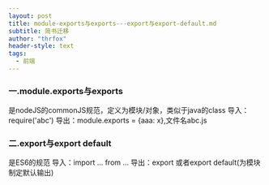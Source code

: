 ```yaml
---
layout: post
title: module-exports与exports---export与export-default.md
subtitle: 简书迁移
author: "thrfox"
header-style: text
tags:
  - 前端
---
```


### 一.module.exports与exports
是nodeJS的commonJS规范，定义为模块/对象，类似于java的class
导入：require('abc')
导出：module.exports = {aaa: x},文件名abc.js
### 二.export与export default
是ES6的规范
导入：import ... from ...
导出：export 或者export default(为模块制定默认输出)
